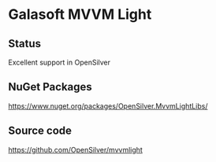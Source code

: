 # Galasoft MVVM Light

## Status

Excellent support in OpenSilver

## NuGet Packages

https://www.nuget.org/packages/OpenSilver.MvvmLightLibs/

## Source code

https://github.com/OpenSilver/mvvmlight